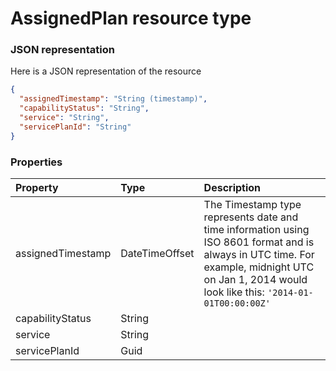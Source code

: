 # AssignedPlan resource type



### JSON representation

Here is a JSON representation of the resource

```json
{
  "assignedTimestamp": "String (timestamp)",
  "capabilityStatus": "String",
  "service": "String",
  "servicePlanId": "String"
}

```
### Properties
| Property	   | Type	|Description|
|:---------------|:--------|:----------|
|assignedTimestamp|DateTimeOffset|The Timestamp type represents date and time information using ISO 8601 format and is always in UTC time. For example, midnight UTC on Jan 1, 2014 would look like this: `'2014-01-01T00:00:00Z'`|
|capabilityStatus|String||
|service|String||
|servicePlanId|Guid||
<!-- uuid: c0452bed-38b0-4f85-939d-9235990bec5f\n2015-10-09 15:13:49 UTC -->